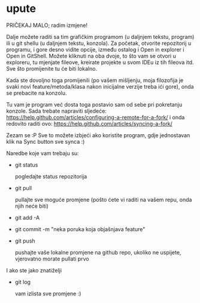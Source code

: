 upute
=====================

PRIČEKAJ MALO; radim izmjene!

Dalje možete raditi sa tim grafičkim programom (u daljnjem tekstu, program) ili u git shellu (u daljnjem tekstu, konzola).
Za početak, otvorite repozitorij u programu, i gore desno vidite opcije, između ostalog i Open in explorer i Open in GitShell.
Možete kliknuti na oba dvoje, to što vam se otvori u exploreru, tu mjenjate fileove, kreirate projekte u svom IDEu iz tih fileova itd. Sve što promijenite tu će biti lokalno.

Kada ste dovoljno toga promijenili (po vašem mišljenju, moja filozofija je svaki novi feature/metoda/klasa nakon inicijalne verzije treba ići gore), onda se prebacite na konzolu.

Tu vam je program već dosta toga postavio sam od sebe pri pokretanju konzole.
Sada trebate napraviti sljedeće:
https://help.github.com/articles/configuring-a-remote-for-a-fork/
i onda redovito raditi ovo: https://help.github.com/articles/syncing-a-fork/

Zezam se :P
Sve to možete izbjeći ako koristite program, gdje jednostavan klik na Sync button sve synca :)

Naredbe koje vam trebaju su:

- git status 

    pogledajte status repozitorija
- git pull

    pullajte sve moguće promjene (pošto ćete vi raditi na vašem repu, onda njih neće biti)
- git add -A
    
- git commit -m "neka poruka koja objašnjava feature"
- git push

    pushajte vaše lokalne promjene na github repo, ukoliko ne uspijete, vjerovatno morate pullati prvo

I ako ste jako znatiželji
- git log 

    vam izlista sve promjene :)
